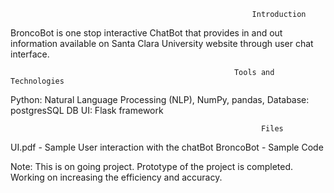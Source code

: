                                                           Introduction
BroncoBot is one stop interactive ChatBot that provides in and out information available on Santa Clara University website through user chat interface.

                                                      Tools and Technologies 
Python: Natural Language Processing (NLP), NumPy, pandas, 
Database: postgresSQL DB
UI: Flask framework

                                                            Files
UI.pdf - Sample User interaction with the chatBot
BroncoBot - Sample Code
                                                            

Note: This is on going project. Prototype of the project is completed. Working on increasing the efficiency and accuracy.
